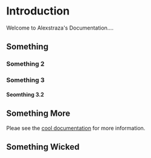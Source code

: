 # Introduction
Welcome to Alexstraza's Documentation....

## Something

### Something 2

### Something 3

#### Seomthing 3.2

## Something More

Pleae see the [cool documentation](./More/cool.md) for more information.

## Something Wicked
